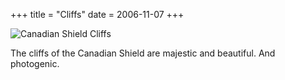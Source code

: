 +++
title = "Cliffs"
date = 2006-11-07
+++

![Canadian Shield Cliffs](/photos/Cliffs.jpg "The Cliffs of Insanity!")

The cliffs of the Canadian Shield are majestic and beautiful. And photogenic.
